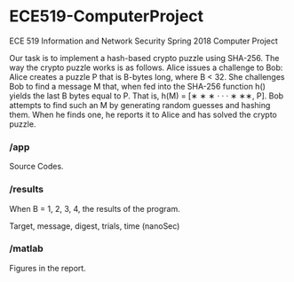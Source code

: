 # ECE519-ComputerProject
ECE 519 Information and Network Security Spring 2018 Computer Project

Our task is to implement a hash-based crypto puzzle using SHA-256. The way the crypto puzzle works is as follows. Alice issues a challenge to Bob: Alice creates a puzzle P that is B-bytes long, where B < 32. She challenges Bob to find a message M that, when fed into the SHA-256 function h() yields the last B bytes equal to P. That is, h(M) = [∗ ∗ ∗ · · · ∗ ∗∗, P]. Bob attempts to find such an M by generating random guesses and hashing them. When he finds one, he reports it to Alice and has solved the crypto puzzle.

### /app
Source Codes.

### /results
When B = 1, 2, 3, 4, the results of the program.

Target, message, digest, trials, time (nanoSec)

### /matlab
Figures in the report.

